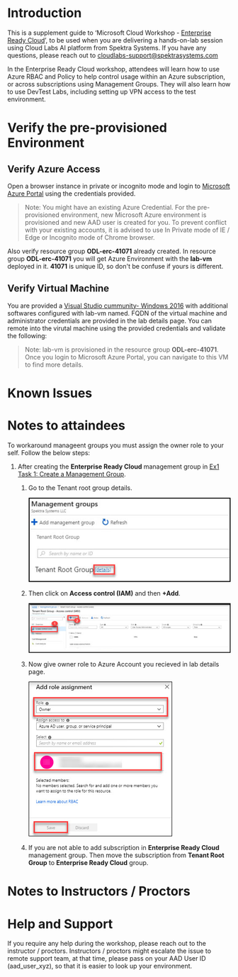 # Introduction

This is a supplement guide to ‘Microsoft Cloud Workshop - [Enterprise Ready Cloud](https://github.com/Microsoft/MCW-Enterprise-ready-cloud/blob/master/Hands-on%20lab/HOL%20step-by-step%20-%20Enterprise-ready%20cloud.md)’, to be used when you are delivering a hands-on-lab session using Cloud Labs AI platform from Spektra Systems. If you have any questions, please reach out to cloudlabs-support@spektrasystems.com

In the Enterprise Ready Cloud workshop, attendees will learn how to use Azure RBAC and Policy to help control usage within an Azure subscription, or across subscriptions using Management Groups. They will also learn how to use DevTest Labs, including setting up VPN access to the test environment.

# Verify the pre-provisioned Environment

## Verify Azure Access
Open a browser instance in private or incognito mode and login to [Microsoft Azure Portal](https://portal.azure.com) using the credentials provided.

> Note: You might have an existing Azure Credential. For the pre-provisioned environment, new Microsoft Azure environment is provisioned and new AAD user is created for you. To prevent conflict with your existing accounts, it is advised to use In Private mode of IE / Edge or Incognito mode of Chrome browser.

Also verify resource group **ODL-erc-41071** already created. In resource group **ODL-erc-41071** you will get Azure Environment with the **lab-vm** deployed in it. **41071**  is unique ID, so don't be confuse if yours is different.

## Verify Virtual Machine
You are provided a [Visual Studio cummunity- Windows 2016](https://azuremarketplace.microsoft.com/en-us/marketplace/apps/Microsoft.VisualStudioCommunity2017onWindowsServer2016x64?tab=Overview) with additional softwares configured with lab-vm named. FQDN of the virtual machine and administrator credentials are provided in the lab details page. You can remote into the virutal machine using the provided credentials and validate the following:

> Note: lab-vm is provisioned in the resource group **ODL-erc-41071**. Once you login to Microsoft Azure Portal, you can navigate to this VM to find more details.

# Known Issues
# Notes to attaindees 
To workaround manageent groups you must assign the owner role to your self. Follow the below steps:
1. After creating the **Enterprise Ready Cloud** management group in [Ex1 Task 1: Create a Management Group](https://github.com/Microsoft/MCW-Enterprise-ready-cloud/blob/master/Hands-on%20lab/HOL%20step-by-step%20-%20Enterprise-ready%20cloud.md#task-1-create-a-management-group). 
     
     1. Go to the Tenant root group details.
     
          <kbd>![](images/20.jpg "TenantRootDetails")</kbd>   
          
     2. Then click on **Access control (IAM)** and then **+Add**.
     
          <kbd>![](images/21.jpg "IAM")</kbd> 
          
     3. Now give owner role to Azure Account you recieved in lab details page.
     
          <kbd>![](images/22.jpg "Owner")</kbd> 
          
     4. If you are not able to add subscription in **Enterprise Ready Cloud** management group. Then move the subscription from **Tenant Root Group** to **Enterprise Ready Cloud** group.
          
            
# Notes to Instructors / Proctors


# Help and Support

If you require any help during the workshop, please reach out to the instructor / proctors. Instructors / proctors might escalate the issue to remote support team, at that time, please pass on your AAD User ID (aad_user_xyz), so that it is easier to look up your environment.

